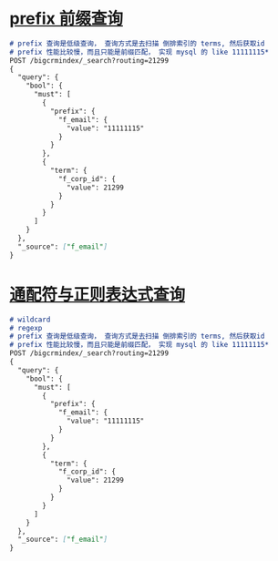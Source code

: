 # [**prefix 前缀查询**](https://www.elastic.co/guide/cn/elasticsearch/guide/current/prefix-query.html)

```markdown
# prefix 查询是低级查询， 查询方式是去扫描 倒排索引的 terms, 然后获取id
# prefix 性能比较慢，而且只能是前缀匹配， 实现 mysql 的 like 11111115*
POST /bigcrmindex/_search?routing=21299
{
  "query": {
    "bool": {
      "must": [
        {
          "prefix": {
            "f_email": {
              "value": "11111115"
            }
          }
        },
        {
          "term": {
            "f_corp_id": {
              "value": 21299
            }
          }
        }
      ]
    }
  },
  "_source": ["f_email"]
}
```

# [通配符与正则表达式查询](https://www.elastic.co/guide/cn/elasticsearch/guide/current/_wildcard_and_regexp_queries.html)

```markdown
# wildcard 
# regexp
# prefix 查询是低级查询， 查询方式是去扫描 倒排索引的 terms, 然后获取id
# prefix 性能比较慢，而且只能是前缀匹配， 实现 mysql 的 like 11111115*
POST /bigcrmindex/_search?routing=21299
{
  "query": {
    "bool": {
      "must": [
        {
          "prefix": {
            "f_email": {
              "value": "11111115"
            }
          }
        },
        {
          "term": {
            "f_corp_id": {
              "value": 21299
            }
          }
        }
      ]
    }
  },
  "_source": ["f_email"]
}
```



